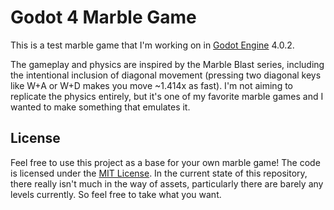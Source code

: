 # Godot 4 Marble Game

This is a test marble game that I'm working on in [Godot Engine](https://godotengine.org/) 4.0.2.

The gameplay and physics are inspired by the Marble Blast series, including the intentional inclusion of diagonal movement (pressing two diagonal keys like W+A or W+D makes you move ~1.414x as fast). I'm not aiming to replicate the physics entirely, but it's one of my favorite marble games and I wanted to make something that emulates it.

## License

Feel free to use this project as a base for your own marble game! The code is licensed under the [MIT License](LICENSE). In the current state of this repository, there really isn't much in the way of assets, particularly there are barely any levels currently. So feel free to take what you want.
